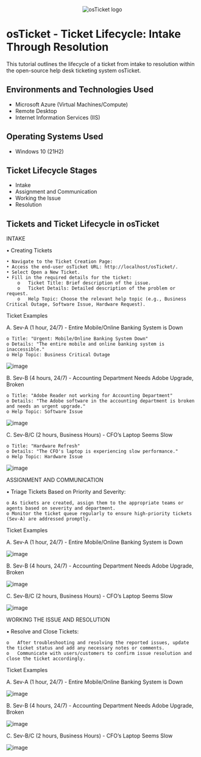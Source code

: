 <p align="center">
<img src="https://i.imgur.com/Clzj7Xs.png" alt="osTicket logo"/>
</p>

<h1>osTicket - Ticket Lifecycle: Intake Through Resolution</h1>
This tutorial outlines the lifecycle of a ticket from intake to resolution within the open-source help desk ticketing system osTicket.<br />

<h2>Environments and Technologies Used</h2>

- Microsoft Azure (Virtual Machines/Compute)
- Remote Desktop
- Internet Information Services (IIS)

<h2>Operating Systems Used </h2>

- Windows 10</b> (21H2)

<h2>Ticket Lifecycle Stages</h2>

- Intake
- Assignment and Communication
- Working the Issue
- Resolution

<h2>Tickets and Ticket Lifecycle in osTicket</h2>

INTAKE

   •	Creating Tickets
    
    • Navigate to the Ticket Creation Page:
    • Access the end-user osTicket URL: http://localhost/osTicket/.
    • Select Open a New Ticket.
    • Fill in the required details for the ticket:
        o	Ticket Title: Brief description of the issue.
        o	Ticket Details: Detailed description of the problem or request.
        o	Help Topic: Choose the relevant help topic (e.g., Business Critical Outage, Software Issue, Hardware Request).

Ticket Examples

A. Sev-A (1 hour, 24/7) - Entire Mobile/Online Banking System is Down

    o Title: "Urgent: Mobile/Online Banking System Down"
    o Details: "The entire mobile and online banking system is inaccessible."
    o Help Topic: Business Critical Outage

![image](https://github.com/John-Duria/osTicket---Ticket-Lifecycle/assets/168502429/4549e4e5-ddb9-4c57-80f1-3b964131596b)

B. Sev-B (4 hours, 24/7) - Accounting Department Needs Adobe Upgrade, Broken

    o Title: "Adobe Reader not working for Accounting Department"
    o Details: "The Adobe software in the accounting department is broken and needs an urgent upgrade."
    o Help Topic: Software Issue

![image](https://github.com/John-Duria/osTicket---Ticket-Lifecycle/assets/168502429/569c0137-3a72-4fa4-868f-50a22e621a28)

C. Sev-B/C (2 hours, Business Hours) - CFO’s Laptop Seems Slow

    o Title: "Hardware Refresh"
    o Details: "The CFO's laptop is experiencing slow performance."
    o Help Topic: Hardware Issue

![image](https://github.com/John-Duria/osTicket---Ticket-Lifecycle/assets/168502429/2ca723bd-fb4f-46f5-84d7-ab029e0385fc)

ASSIGNMENT AND COMMUNICATION

•	Triage Tickets Based on Priority and Severity:

    o As tickets are created, assign them to the appropriate teams or agents based on severity and department.
    o Monitor the ticket queue regularly to ensure high-priority tickets (Sev-A) are addressed promptly.
 
Ticket Examples

A. Sev-A (1 hour, 24/7) - Entire Mobile/Online Banking System is Down
 
![image](https://github.com/John-Duria/osTicket---Ticket-Lifecycle/assets/168502429/910b8d9c-04a0-4e4e-aaec-84d685b2618d)

B. Sev-B (4 hours, 24/7) - Accounting Department Needs Adobe Upgrade, Broken

![image](https://github.com/John-Duria/osTicket---Ticket-Lifecycle/assets/168502429/7cac39b1-742b-4d69-89cd-ee718a3e0396)

C. Sev-B/C (2 hours, Business Hours) - CFO’s Laptop Seems Slow

![image](https://github.com/John-Duria/osTicket---Ticket-Lifecycle/assets/168502429/977c2c2b-eccd-491a-8cd0-81fb9ea0e513)

WORKING THE ISSUE AND RESOLUTION 

•	Resolve and Close Tickets:

    o	After troubleshooting and resolving the reported issues, update the ticket status and add any necessary notes or comments.
    o	Communicate with users/customers to confirm issue resolution and close the ticket accordingly.

Ticket Examples

A. Sev-A (1 hour, 24/7) - Entire Mobile/Online Banking System is Down

![image](https://github.com/John-Duria/osTicket---Ticket-Lifecycle/assets/168502429/00d1d491-f308-4a53-aa61-fae89bbe9d21)

B. Sev-B (4 hours, 24/7) - Accounting Department Needs Adobe Upgrade, Broken

![image](https://github.com/John-Duria/osTicket---Ticket-Lifecycle/assets/168502429/4efb2d00-496b-44fd-851e-09c7e0cca564) 

C. Sev-B/C (2 hours, Business Hours) - CFO’s Laptop Seems Slow

![image](https://github.com/John-Duria/osTicket---Ticket-Lifecycle/assets/168502429/c9c8e0e6-a769-4052-b37a-b10df954f580)

